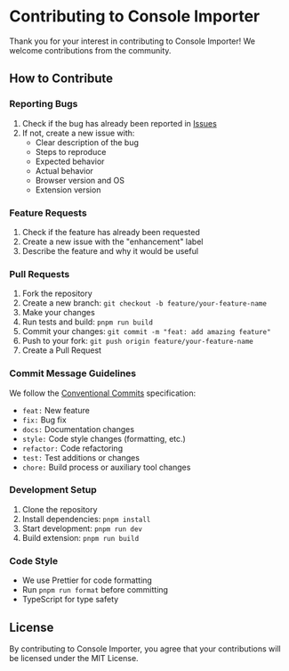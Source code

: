 # Contributing to Console Importer

Thank you for your interest in contributing to Console Importer! We welcome contributions from the community.

## How to Contribute

### Reporting Bugs

1. Check if the bug has already been reported in [Issues](https://github.com/h7ml/console-importer/issues)
2. If not, create a new issue with:
   - Clear description of the bug
   - Steps to reproduce
   - Expected behavior
   - Actual behavior
   - Browser version and OS
   - Extension version

### Feature Requests

1. Check if the feature has already been requested
2. Create a new issue with the "enhancement" label
3. Describe the feature and why it would be useful

### Pull Requests

1. Fork the repository
2. Create a new branch: `git checkout -b feature/your-feature-name`
3. Make your changes
4. Run tests and build: `pnpm run build`
5. Commit your changes: `git commit -m "feat: add amazing feature"`
6. Push to your fork: `git push origin feature/your-feature-name`
7. Create a Pull Request

### Commit Message Guidelines

We follow the [Conventional Commits](https://www.conventionalcommits.org/) specification:

- `feat:` New feature
- `fix:` Bug fix
- `docs:` Documentation changes
- `style:` Code style changes (formatting, etc.)
- `refactor:` Code refactoring
- `test:` Test additions or changes
- `chore:` Build process or auxiliary tool changes

### Development Setup

1. Clone the repository
2. Install dependencies: `pnpm install`
3. Start development: `pnpm run dev`
4. Build extension: `pnpm run build`

### Code Style

- We use Prettier for code formatting
- Run `pnpm run format` before committing
- TypeScript for type safety

## License

By contributing to Console Importer, you agree that your contributions will be licensed under the MIT License.